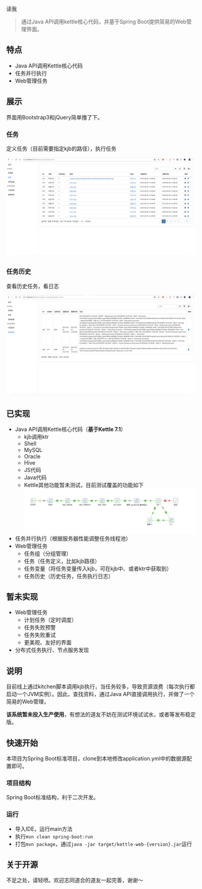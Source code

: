 读我

> 通过Java API调用kettle核心代码，并基于Spring Boot提供简易的Web管理界面。

## 特点

* Java API调用Kettle核心代码
* 任务并行执行
* Web管理任务

## 展示

界面用Bootstrap3和jQuery简单撸了下。

### 任务

定义任务（目前需要指定kjb的路径），执行任务

![任务](./doc/job.png)

### 任务历史

查看历史任务，看日志

![任务](./doc/jobHistory.png)

## 已实现

* Java API调用Kettle核心代码（**基于Kettle 7.1**）
    * kjb调用ktr
    * Shell
    * MySQL
    * Oracle
    * Hive
    * JS代码
    * Java代码
    * Kettle其他功能暂未测试，目前测试覆盖的功能如下
      ![kjb](./doc/demo.png)
* 任务并行执行（根据服务器性能调整任务线程池）
* Web管理任务
    * 任务组（分组管理）
    * 任务（任务定义，比如kjb路径）
    * 任务变量（将任务变量传入kjb，可在kjb中、或者ktr中获取到）
    * 任务历史（历史任务，任务执行日志）

## 暂未实现

* Web管理任务
    * 计划任务（定时调度）
    * 任务失败预警
    * 任务失败重试
    * 更美观、友好的界面
* 分布式任务执行、节点服务发现

## 说明

目前线上通过kitchen脚本调用kjb执行，当任务较多，导致资源浪费（每次执行都启动一个JVM实例）。因此，查找资料，通过Java API直接调用执行，并做了一个简易的Web管理，

**该系统暂未投入生产使用**，有想法的道友不妨在测试环境试试水，或者等发布稳定版。

## 快速开始

本项目为Spring Boot标准项目，clone到本地修改application.yml中的数据源配置即可。

### 项目结构

Spring Boot标准结构，利于二次开发。

### 运行

* 导入IDE，运行main方法
* 执行`mvn clean spring-boot:run`
* 打包`mvn package`，通过`java -jar target/kettle-web-{version}.jar`运行

## 关于开源

不足之处，请轻喷。欢迎志同道合的道友一起完善，谢谢～